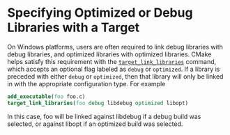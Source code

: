 # Specifying Optimized or Debug Libraries with a Target
On Windows platforms, users are often required to link debug libraries with debug libraries, and optimized libraries with optimized libraries. CMake helps satisfy this requirement with the [`target_link_libraries`](https://cmake.org/cmake/help/latest/command/target_link_libraries.html#command:target_link_libraries) command, which accepts an optional flag labeled as `debug` or `optimized`. If a library is preceded with either `debug` or `optimized`, then that library will only be linked in with the appropriate configuration type. For example
```cmake
add_executable(foo foo.c)
target_link_libraries(foo debug libdebug optimized libopt)
```

In this case, foo will be linked against libdebug if a debug build was selected, or against libopt if an optimized build was selected.
